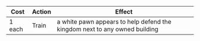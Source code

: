 | Cost   | Action | Effect                                                                     |
| ------ | ------ | -------------------------------------------------------------------------- |
| 1 each | Train  | a white pawn appears to help defend the kingdom next to any owned building |
